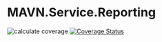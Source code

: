 # MAVN.Service.Reporting

![calculate coverage](https://github.com/OpenMAVN/MAVN.Service.Reporting/workflows/calculate%20coverage/badge.svg)
[![Coverage Status](https://coveralls.io/repos/github/OpenMAVN/MAVN.Service.Reporting/badge.svg?branch=master)](https://coveralls.io/github/OpenMAVN/MAVN.Service.Reporting?branch=master)
